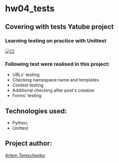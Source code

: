 # hw04_tests
## Covering with tests Yatube project
### Learning testing on practice with Unittest

[![CI](https://github.com/yandex-praktikum/hw04_tests/actions/workflows/python-app.yml/badge.svg?branch=master)](https://github.com/yandex-praktikum/hw04_tests/actions/workflows/python-app.yml)

### Following test were realised in this project:

- URLs' testing
- Checking namespace:name and templates
- Contest testing
- Additional checking after post's creation
- Forms' testing


## Technologies used:

- Python;
- Unittest

## Project author:

[Artem Tereschenko](https://github.com/Artem-Ter)

